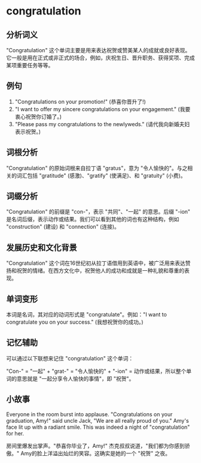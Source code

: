 # congratulation

## 分析词义

  

"Congratulation" 这个单词主要是用来表达祝贺或赞美某人的成就或良好表现。它一般是用在正式或非正式的场合，例如，庆祝生日、晋升职务、获得奖项、完成某项重要任务等等。

  

## 例句

  

1.  "Congratulations on your promotion!" (恭喜你晋升了!)
2.  "I want to offer my sincere congratulations on your engagement." (我要衷心祝贺你订婚了。)
3.  "Please pass my congratulations to the newlyweds." (请代我向新婚夫妇表示祝贺。)

  

## 词根分析

  

"Congratulation" 的原始词根来自拉丁语 "gratus"，意为 "令人愉快的"。与之相关的词汇包括 "gratitude" (感激)、"gratify" (使满足)、和 "gratuity" (小费)。

  

## 词缀分析

  

"Congratulation" 的前缀是 "con-"，表示 "共同"、"一起" 的意思。后缀 "-ion" 是名词后缀，表示动作或结果。我们可以看到其他的词也有这种结构，例如 "construction" (建设) 和 "connection" (连接)。

  

## 发展历史和文化背景

  

"Congratulation" 这个词在16世纪初从拉丁语借用到英语中，被广泛用来表达赞扬和祝贺的情绪。在西方文化中，祝贺他人的成功和成就是一种礼貌和尊重的表现。

  

## 单词变形

  

本词是名词，其对应的动词形式是 "congratulate"。例如："I want to congratulate you on your success." (我想祝贺你的成功。)

  

## 记忆辅助

  

可以通过以下联想来记住 "congratulation" 这个单词：

  

"Con-" = "一起" + "grat-" = "令人愉快的" + "-ion" = 动作或结果，所以整个单词的意思就是 "一起分享令人愉快的事情"，即 "祝贺"。

  

## 小故事

  

Everyone in the room burst into applause. "Congratulations on your graduation, Amy!" said uncle Jack, "We are all really proud of you." Amy's face lit up with a radiant smile. This was indeed a night of "congratulation" for her.

  

房间里爆发出掌声。"恭喜你毕业了，Amy!" 杰克叔叔说道，"我们都为你感到骄傲。" Amy的脸上洋溢出灿烂的笑容。这确实是她的一个 "祝贺" 之夜。
